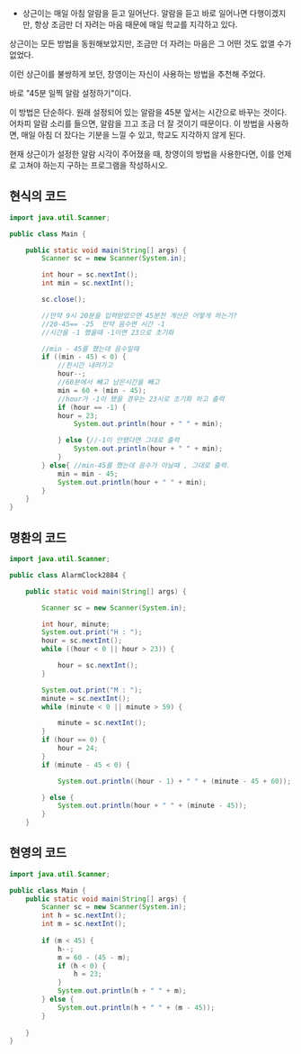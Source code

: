 - 상근이는 매일 아침 알람을 듣고 일어난다. 알람을 듣고 바로 일어나면 다행이겠지만, 항상 조금만 더 자려는 마음 때문에 매일 학교를 지각하고 있다.  

상근이는 모든 방법을 동원해보았지만, 조금만 더 자려는 마음은 그 어떤 것도 없앨 수가 없었다.  

이런 상근이를 불쌍하게 보던, 창영이는 자신이 사용하는 방법을 추천해 주었다.  

바로 "45분 일찍 알람 설정하기"이다.  

이 방법은 단순하다. 원래 설정되어 있는 알람을 45분 앞서는 시간으로 바꾸는 것이다. 어차피 알람 소리를 들으면, 알람을 끄고 조금 더 잘 것이기 때문이다. 이 방법을 사용하면, 매일 아침 더 잤다는 기분을 느낄 수 있고, 학교도 지각하지 않게 된다.  

현재 상근이가 설정한 알람 시각이 주어졌을 때, 창영이의 방법을 사용한다면, 이를 언제로 고쳐야 하는지 구하는 프로그램을 작성하시오.  

## 현식의 코드  
```java
import java.util.Scanner;

public class Main {

    public static void main(String[] args) {
        Scanner sc = new Scanner(System.in);

        int hour = sc.nextInt();
        int min = sc.nextInt();

        sc.close();

        //만약 9시 20분을 입력받았으면 45분전 계산은 어떻게 하는가?
        //20-45== -25  만약 음수면 시간 -1
        //시간을 -1 했을때 -1이면 23으로 초기화

        //min - 45를 했는데 음수일때
        if ((min - 45) < 0) {
            //한시간 내려가고
            hour--;
            //60분에서 뺴고 남은시간을 빼고
            min = 60 + (min - 45);
            //hour가 -1이 됐을 경우는 23시로 초기화 하고 출력
            if (hour == -1) {
            hour = 23;
                System.out.println(hour + " " + min);

            } else {//-1이 안됐다면 그대로 출력
                System.out.println(hour + " " + min);
            }
        } else{ //min-45를 했는데 음수가 아닐때 , 그대로 출력.
            min = min - 45;
            System.out.println(hour + " " + min);
        }
    }
}
```


## 명환의 코드
```java
import java.util.Scanner;

public class AlarmClock2884 {

    public static void main(String[] args) {

        Scanner sc = new Scanner(System.in);

        int hour, minute;
        System.out.print("H : ");
        hour = sc.nextInt();
        while ((hour < 0 || hour > 23)) {

            hour = sc.nextInt();
        }

        System.out.print("M : ");
        minute = sc.nextInt();
        while (minute < 0 || minute > 59) {

            minute = sc.nextInt();
        }
        if (hour == 0) {
            hour = 24;
        }
        if (minute - 45 < 0) {

            System.out.println((hour - 1) + " " + (minute - 45 + 60));

        } else {
            System.out.println(hour + " " + (minute - 45));
        }
    }
```

## 현영의 코드
```java
import java.util.Scanner;

public class Main {
	public static void main(String[] args) {
		Scanner sc = new Scanner(System.in);
		int h = sc.nextInt();
		int m = sc.nextInt();
		
		if (m < 45) {
			h--;
			m = 60 - (45 - m);
			if (h < 0) {
				h = 23;
			}
			System.out.println(h + " " + m);
		} else {
			System.out.println(h + " " + (m - 45));
		}
		
	}
}
```